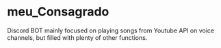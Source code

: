 # meu_Consagrado
Discord BOT mainly focused on playing songs from Youtube API on voice channels, but filled with plenty of other functions.
